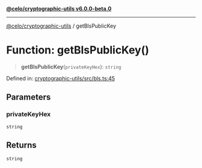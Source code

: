 [**@celo/cryptographic-utils v6.0.0-beta.0**](../README.md)

***

[@celo/cryptographic-utils](../globals.md) / getBlsPublicKey

# Function: getBlsPublicKey()

> **getBlsPublicKey**(`privateKeyHex`): `string`

Defined in: [cryptographic-utils/src/bls.ts:45](https://github.com/celo-org/developer-tooling/blob/master/packages/sdk/cryptographic-utils/src/bls.ts#L45)

## Parameters

### privateKeyHex

`string`

## Returns

`string`

